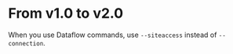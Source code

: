 # From v1.0 to v2.0

When you use Dataflow commands, use `--siteaccess` instead of `--connection`.


